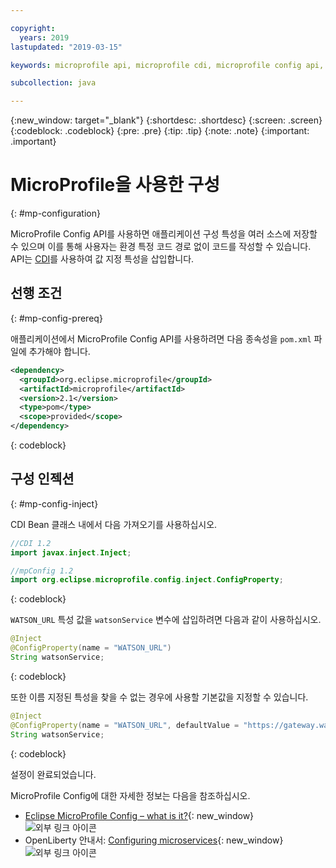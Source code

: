 ```yaml
---

copyright:
  years: 2019
lastupdated: "2019-03-15"

keywords: microprofile api, microprofile cdi, microprofile config api, config api, store properties multiple sources

subcollection: java

---
```


{:new_window: target="_blank"}
{:shortdesc: .shortdesc}
{:screen: .screen}
{:codeblock: .codeblock}
{:pre: .pre}
{:tip: .tip}
{:note: .note}
{:important: .important}

# MicroProfile을 사용한 구성
{: #mp-configuration}

MicroProfile Config API를 사용하면 애플리케이션 구성 특성을 여러 소스에 저장할 수 있으며 이를 통해 사용자는 환경 특정 코드 경로 없이 코드를 작성할 수 있습니다. API는 [CDI](/docs/java?topic=java-mp-cdi#mp-cdi)를 사용하여 값 지정 특성을 삽입합니다.

## 선행 조건
{: #mp-config-prereq}

애플리케이션에서 MicroProfile Config API를 사용하려면 다음 종속성을 `pom.xml` 파일에 추가해야 합니다.

```xml
<dependency>
  <groupId>org.eclipse.microprofile</groupId>
  <artifactId>microprofile</artifactId>
  <version>2.1</version>
  <type>pom</type>
  <scope>provided</scope>
</dependency>
```
{: codeblock}

## 구성 인젝션
{: #mp-config-inject}

CDI Bean 클래스 내에서 다음 가져오기를 사용하십시오.

```java
//CDI 1.2
import javax.inject.Inject;

//mpConfig 1.2
import org.eclipse.microprofile.config.inject.ConfigProperty;
```
{: codeblock}

`WATSON_URL` 특성 값을 `watsonService` 변수에 삽입하려면 다음과 같이 사용하십시오.

```java
@Inject 
@ConfigProperty(name = "WATSON_URL") 
String watsonService;
```
{: codeblock}

또한 이름 지정된 특성을 찾을 수 없는 경우에 사용할 기본값을 지정할 수 있습니다.

```java
@Inject 
@ConfigProperty(name = "WATSON_URL", defaultValue = "https://gateway.watsonplatform.net/tone-analyzer/api/v3/tone?version=2017-09-21") 
String watsonService;
```
{: codeblock}

설정이 완료되었습니다.

MicroProfile Config에 대한 자세한 정보는 다음을 참조하십시오.

* [Eclipse MicroProfile Config – what is it?](https://www.eclipse.org/community/eclipse_newsletter/2017/september/article3.php){: new_window} ![외부 링크 아이콘](../icons/launch-glyph.svg "외부 링크 아이콘")
* OpenLiberty 안내서: [Configuring microservices](https://openliberty.io/guides/microprofile-config.html){: new_window} ![외부 링크 아이콘](../icons/launch-glyph.svg "외부 링크 아이콘")
